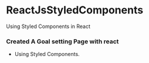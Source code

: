 # ReactJsStyledComponents
Using Styled Components in React

### Created A Goal setting Page with react
- Using Styled Components.
